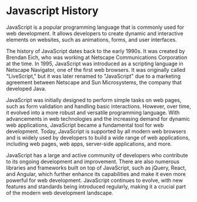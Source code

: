 # Javascript History #

JavaScript is a popular programming language that is commonly used for web development. It allows developers to create dynamic and interactive elements on websites, such as animations, forms, and user interfaces.

The history of JavaScript dates back to the early 1990s. It was created by Brendan Eich, who was working at Netscape Communications Corporation at the time. In 1995, JavaScript was introduced as a scripting language in Netscape Navigator, one of the first web browsers. It was originally called "LiveScript," but it was later renamed to "JavaScript" due to a marketing agreement between Netscape and Sun Microsystems, the company that developed Java.

JavaScript was initially designed to perform simple tasks on web pages, such as form validation and handling basic interactions. However, over time, it evolved into a more robust and versatile programming language. With advancements in web technologies and the increasing demand for dynamic web applications, JavaScript became a fundamental tool for web development. Today, JavaScript is supported by all modern web browsers and is widely used by developers to build a wide range of web applications, including web pages, web apps, server-side applications, and more.

JavaScript has a large and active community of developers who contribute to its ongoing development and improvement. There are also numerous libraries and frameworks built on top of JavaScript, such as jQuery, React, and Angular, which further enhance its capabilities and make it even more powerful for web development. JavaScript continues to evolve, with new features and standards being introduced regularly, making it a crucial part of the modern web development landscape.